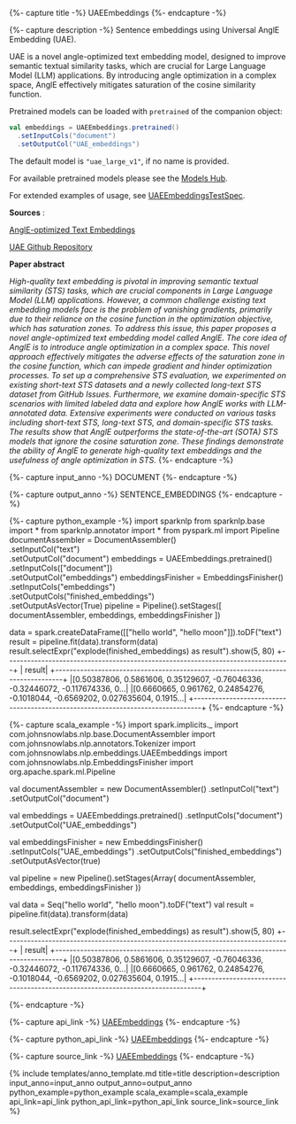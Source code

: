 {%- capture title -%}
UAEEmbeddings
{%- endcapture -%}

{%- capture description -%}
Sentence embeddings using Universal AnglE Embedding (UAE).

UAE is a novel angle-optimized text embedding model, designed to improve semantic textual
similarity tasks, which are crucial for Large Language Model (LLM) applications. By
introducing angle optimization in a complex space, AnglE effectively mitigates saturation of
the cosine similarity function.

Pretrained models can be loaded with `pretrained` of the companion object:

```scala
val embeddings = UAEEmbeddings.pretrained()
  .setInputCols("document")
  .setOutputCol("UAE_embeddings")
```

The default model is `"uae_large_v1"`, if no name is provided.

For available pretrained models please see the
[Models Hub](https://sparknlp.org/models?q=UAE).

For extended examples of usage, see
[UAEEmbeddingsTestSpec](https://github.com/JohnSnowLabs/spark-nlp/blob/master/src/test/scala/com/johnsnowlabs/nlp/embeddings/UAEEmbeddingsTestSpec.scala).

**Sources** :

[AnglE-optimized Text Embeddings](https://arxiv.org/abs/2309.12871)

[UAE Github Repository](https://github.com/baochi0212/uae-embedding)

**Paper abstract**

*High-quality text embedding is pivotal in improving semantic textual similarity (STS) tasks,
which are crucial components in Large Language Model (LLM) applications. However, a common
challenge existing text embedding models face is the problem of vanishing gradients, primarily
due to their reliance on the cosine function in the optimization objective, which has
saturation zones. To address this issue, this paper proposes a novel angle-optimized text
embedding model called AnglE. The core idea of AnglE is to introduce angle optimization in a
complex space. This novel approach effectively mitigates the adverse effects of the saturation
zone in the cosine function, which can impede gradient and hinder optimization processes. To
set up a comprehensive STS evaluation, we experimented on existing short-text STS datasets and
a newly collected long-text STS dataset from GitHub Issues. Furthermore, we examine
domain-specific STS scenarios with limited labeled data and explore how AnglE works with
LLM-annotated data. Extensive experiments were conducted on various tasks including short-text
STS, long-text STS, and domain-specific STS tasks. The results show that AnglE outperforms the
state-of-the-art (SOTA) STS models that ignore the cosine saturation zone. These findings
demonstrate the ability of AnglE to generate high-quality text embeddings and the usefulness
of angle optimization in STS.*
{%- endcapture -%}

{%- capture input_anno -%}
DOCUMENT
{%- endcapture -%}

{%- capture output_anno -%}
SENTENCE_EMBEDDINGS
{%- endcapture -%}

{%- capture python_example -%}
import sparknlp
from sparknlp.base import *
from sparknlp.annotator import *
from pyspark.ml import Pipeline
documentAssembler = DocumentAssembler() \
    .setInputCol("text") \
    .setOutputCol("document")
embeddings = UAEEmbeddings.pretrained() \
    .setInputCols(["document"]) \
    .setOutputCol("embeddings")
embeddingsFinisher = EmbeddingsFinisher() \
    .setInputCols("embeddings") \
    .setOutputCols("finished_embeddings") \
    .setOutputAsVector(True)
pipeline = Pipeline().setStages([
    documentAssembler,
    embeddings,
    embeddingsFinisher
])

data = spark.createDataFrame([["hello world", "hello moon"]]).toDF("text")
result = pipeline.fit(data).transform(data)
result.selectExpr("explode(finished_embeddings) as result").show(5, 80)
+--------------------------------------------------------------------------------+
|                                                                          result|
+--------------------------------------------------------------------------------+
|[0.50387806, 0.5861606, 0.35129607, -0.76046336, -0.32446072, -0.117674336, 0...|
|[0.6660665, 0.961762, 0.24854276, -0.1018044, -0.6569202, 0.027635604, 0.1915...|
+--------------------------------------------------------------------------------+
{%- endcapture -%}

{%- capture scala_example -%}
import spark.implicits._
import com.johnsnowlabs.nlp.base.DocumentAssembler
import com.johnsnowlabs.nlp.annotators.Tokenizer
import com.johnsnowlabs.nlp.embeddings.UAEEmbeddings
import com.johnsnowlabs.nlp.EmbeddingsFinisher
import org.apache.spark.ml.Pipeline

val documentAssembler = new DocumentAssembler()
  .setInputCol("text")
  .setOutputCol("document")

val embeddings = UAEEmbeddings.pretrained()
  .setInputCols("document")
  .setOutputCol("UAE_embeddings")

val embeddingsFinisher = new EmbeddingsFinisher()
  .setInputCols("UAE_embeddings")
  .setOutputCols("finished_embeddings")
  .setOutputAsVector(true)

val pipeline = new Pipeline().setStages(Array(
  documentAssembler,
  embeddings,
  embeddingsFinisher
))

val data = Seq("hello world", "hello moon").toDF("text")
val result = pipeline.fit(data).transform(data)

result.selectExpr("explode(finished_embeddings) as result").show(5, 80)
+--------------------------------------------------------------------------------+
|                                                                          result|
+--------------------------------------------------------------------------------+
|[0.50387806, 0.5861606, 0.35129607, -0.76046336, -0.32446072, -0.117674336, 0...|
|[0.6660665, 0.961762, 0.24854276, -0.1018044, -0.6569202, 0.027635604, 0.1915...|
+--------------------------------------------------------------------------------+

{%- endcapture -%}

{%- capture api_link -%}
[UAEEmbeddings](/api/com/johnsnowlabs/nlp/embeddings/UAEEmbeddings)
{%- endcapture -%}

{%- capture python_api_link -%}
[UAEEmbeddings](/api/python/reference/autosummary/sparknlp/annotator/embeddings/uae_embeddings/index.html#sparknlp.annotator.embeddings.uae_embeddings.UAEEmbeddings)
{%- endcapture -%}

{%- capture source_link -%}
[UAEEmbeddings](https://github.com/JohnSnowLabs/spark-nlp/tree/master/src/main/scala/com/johnsnowlabs/nlp/embeddings/UAEEmbeddings.scala)
{%- endcapture -%}

{% include templates/anno_template.md
title=title
description=description
input_anno=input_anno
output_anno=output_anno
python_example=python_example
scala_example=scala_example
api_link=api_link
python_api_link=python_api_link
source_link=source_link
%}